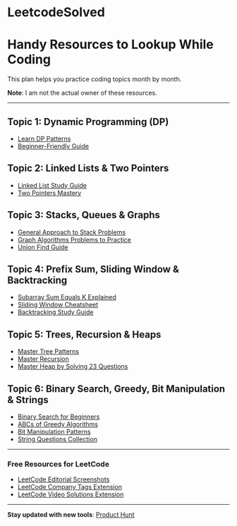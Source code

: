 # LeetcodeSolved
# Handy Resources to Lookup While Coding

This plan helps you practice coding topics month by month.

**Note**: I am not the actual owner of these resources.

---

## Topic 1: Dynamic Programming (DP)

- [Learn DP Patterns](https://leetcode.com/discuss/general-discussion/458695/dynamic-programming-patterns)
- [Beginner-Friendly Guide](https://leetcode.com/discuss/general-discussion/662866/DP-for-Beginners-Problems-or-Patterns-or-Sample-Solutions)

## Topic 2: Linked Lists & Two Pointers

- [Linked List Study Guide](https://leetcode.com/discuss/study-guide/1800120/Become-Master-In-Linked-List)
- [Two Pointers Mastery](https://leetcode.com/discuss/study-guide/1688903/Solved-all-two-pointers-problems-in-100-days)

## Topic 3: Stacks, Queues & Graphs

- [General Approach to Stack Problems](https://leetcode.com/discuss/study-guide/3168516/A-general-approach-to-stack-problems-in-C%2B%2B-or-Generic-Template)
- [Graph Algorithms Problems to Practice](https://leetcode.com/discuss/study-guide/1326900/graph-algorithms-problems-to-practice)
- [Union Find Guide](<https://leetcode.com/discuss/general-discussion/1072418/Disjoint-Set-Union-(DSU)Union-Find-A-Complete-Guide>)

## Topic 4: Prefix Sum, Sliding Window & Backtracking

- [Subarray Sum Equals K Explained](https://leetcode.com/problems/subarray-sum-equals-k/solutions/867435/detailed-explanation-of-math-behind-o-n-solution-python3/)
- [Sliding Window Cheatsheet](https://leetcode.com/problems/frequency-of-the-most-frequent-element/solutions/1175088/C++-Maximum-Sliding-Window-Cheatsheet-Template/)
- [Backtracking Study Guide](https://leetcode.com/discuss/study-guide/2244368/backtracking-for-beginners-problems)

## Topic 5: Trees, Recursion & Heaps

- [Master Tree Patterns](https://leetcode.com/discuss/study-guide/1337373/Tree-question-pattern-oror2021-placement)
- [Master Recursion](https://leetcode.com/discuss/study-guide/1733447/Become-Master-In-Recursion)
- [Master Heap by Solving 23 Questions](https://leetcode.com/discuss/general-discussion/1127238/master-heap-by-solving-23-questions-in-4-pattern-categories)

## Topic 6: Binary Search, Greedy, Bit Manipulation & Strings

- [Binary Search for Beginners](https://leetcode.com/discuss/study-guide/1233854/a-noobs-guide-to-the-binary-search-algorithm)
- [ABCs of Greedy Algorithms](https://leetcode.com/discuss/general-discussion/1061059/ABCs-of-Greedy)
- [Bit Manipulation Patterns](https://leetcode.com/discuss/interview-question/3695233/all-types-of-patterns-for-bits-manipulations-and-how-to-use-it)
- [String Questions Collection](https://leetcode.com/discuss/interview-question/2001789/collections-of-important-string-questions-pattern)

---

### Free Resources for LeetCode

- [LeetCode Editorial Screenshots](https://github.com/akhilkammila/leetcode-screenshotter/tree/main/editorial-screenshots)
- [LeetCode Company Tags Extension](https://github.com/ssavi-ict/LeetCode-Which-Company)
- [LeetCode Video Solutions Extension](https://chromewebstore.google.com/detail/leetcode-video-solutions/ilnmgkahgjdpkoliooildngldmilhelm?hl=en)

---

**Stay updated with new tools**: [Product Hunt](https://www.producthunt.com/)
